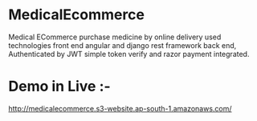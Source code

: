 # MedicalEcommerce
Medical ECommerce purchase medicine by online delivery used technologies front end angular and django rest framework back end, Authenticated by JWT simple token verify and razor payment integrated. 
# Demo in Live :-
http://medicalecommerce.s3-website.ap-south-1.amazonaws.com/

